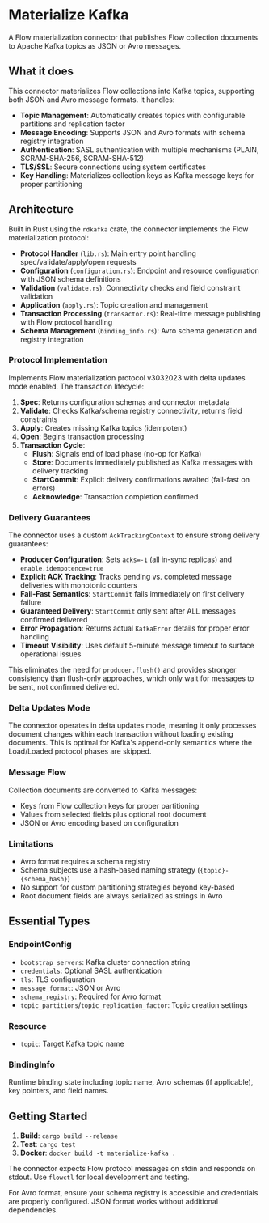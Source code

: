 # Materialize Kafka

A Flow materialization connector that publishes Flow collection documents to Apache Kafka topics as JSON or Avro messages.

## What it does

This connector materializes Flow collections into Kafka topics, supporting both JSON and Avro message formats. It handles:

- **Topic Management**: Automatically creates topics with configurable partitions and replication factor
- **Message Encoding**: Supports JSON and Avro formats with schema registry integration
- **Authentication**: SASL authentication with multiple mechanisms (PLAIN, SCRAM-SHA-256, SCRAM-SHA-512)
- **TLS/SSL**: Secure connections using system certificates
- **Key Handling**: Materializes collection keys as Kafka message keys for proper partitioning

## Architecture

Built in Rust using the `rdkafka` crate, the connector implements the Flow materialization protocol:

- **Protocol Handler** (`lib.rs`): Main entry point handling spec/validate/apply/open requests
- **Configuration** (`configuration.rs`): Endpoint and resource configuration with JSON schema definitions
- **Validation** (`validate.rs`): Connectivity checks and field constraint validation
- **Application** (`apply.rs`): Topic creation and management
- **Transaction Processing** (`transactor.rs`): Real-time message publishing with Flow protocol handling
- **Schema Management** (`binding_info.rs`): Avro schema generation and registry integration

### Protocol Implementation

Implements Flow materialization protocol v3032023 with delta updates mode enabled. The transaction lifecycle:

1. **Spec**: Returns configuration schemas and connector metadata
2. **Validate**: Checks Kafka/schema registry connectivity, returns field constraints
3. **Apply**: Creates missing Kafka topics (idempotent)
4. **Open**: Begins transaction processing
5. **Transaction Cycle**:
   - **Flush**: Signals end of load phase (no-op for Kafka)
   - **Store**: Documents immediately published as Kafka messages with delivery tracking
   - **StartCommit**: Explicit delivery confirmations awaited (fail-fast on errors)
   - **Acknowledge**: Transaction completion confirmed

### Delivery Guarantees

The connector uses a custom `AckTrackingContext` to ensure strong delivery guarantees:

- **Producer Configuration**: Sets `acks=-1` (all in-sync replicas) and `enable.idempotence=true`  
- **Explicit ACK Tracking**: Tracks pending vs. completed message deliveries with monotonic counters
- **Fail-Fast Semantics**: `StartCommit` fails immediately on first delivery failure
- **Guaranteed Delivery**: `StartCommit` only sent after ALL messages confirmed delivered
- **Error Propagation**: Returns actual `KafkaError` details for proper error handling
- **Timeout Visibility**: Uses default 5-minute message timeout to surface operational issues

This eliminates the need for `producer.flush()` and provides stronger consistency than flush-only approaches, which only wait for messages to be sent, not confirmed delivered.

### Delta Updates Mode

The connector operates in delta updates mode, meaning it only processes document changes within each transaction without loading existing documents. This is optimal for Kafka's append-only semantics where the Load/Loaded protocol phases are skipped.

### Message Flow

Collection documents are converted to Kafka messages:
- Keys from Flow collection keys for proper partitioning
- Values from selected fields plus optional root document
- JSON or Avro encoding based on configuration

### Limitations

- Avro format requires a schema registry
- Schema subjects use a hash-based naming strategy (`{topic}-{schema_hash}`)
- No support for custom partitioning strategies beyond key-based
- Root document fields are always serialized as strings in Avro

## Essential Types

### EndpointConfig
- `bootstrap_servers`: Kafka cluster connection string
- `credentials`: Optional SASL authentication
- `tls`: TLS configuration 
- `message_format`: JSON or Avro
- `schema_registry`: Required for Avro format
- `topic_partitions`/`topic_replication_factor`: Topic creation settings

### Resource  
- `topic`: Target Kafka topic name

### BindingInfo
Runtime binding state including topic name, Avro schemas (if applicable), key pointers, and field names.

## Getting Started

1. **Build**: `cargo build --release`
2. **Test**: `cargo test` 
3. **Docker**: `docker build -t materialize-kafka .`

The connector expects Flow protocol messages on stdin and responds on stdout. Use `flowctl` for local development and testing.

For Avro format, ensure your schema registry is accessible and credentials are properly configured. JSON format works without additional dependencies.